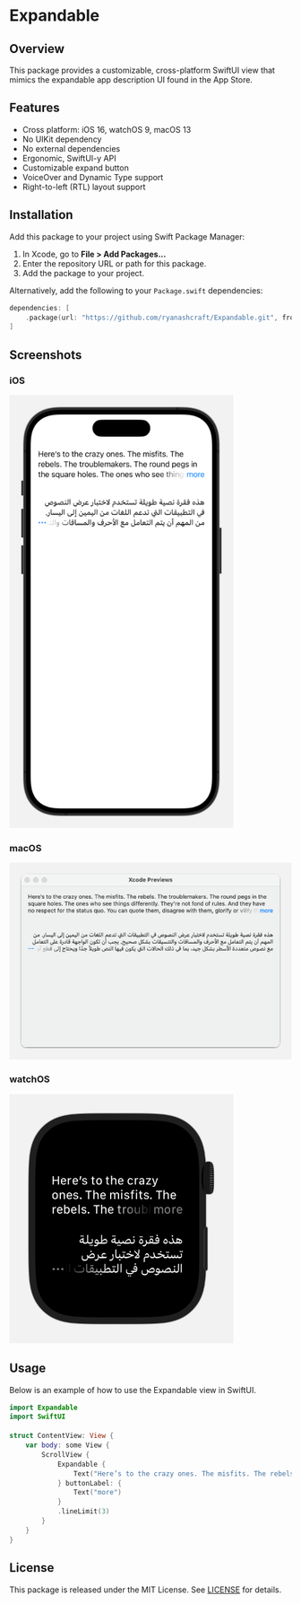 # Expandable

## Overview

This package provides a customizable, cross-platform SwiftUI view that mimics the expandable app description UI found in the App Store.

## Features

- Cross platform: iOS 16, watchOS 9, macOS 13
- No UIKit dependency
- No external dependencies
- Ergonomic, SwiftUI-y API
- Customizable expand button
- VoiceOver and Dynamic Type support
- Right-to-left (RTL) layout support

## Installation

Add this package to your project using Swift Package Manager:

1. In Xcode, go to **File > Add Packages...**
2. Enter the repository URL or path for this package.
3. Add the package to your project.

Alternatively, add the following to your `Package.swift` dependencies:

```swift
dependencies: [
    .package(url: "https://github.com/ryanashcraft/Expandable.git", from: "1.0.0")
]
```

## Screenshots

### iOS
<img src="Screenshots/ios.png" alt="iOS" width="400">

### macOS
<img src="Screenshots/macos.png" alt="macOS" width="600">

### watchOS
<img src="Screenshots/watchos.png" alt="watchOS" width="400">

## Usage

Below is an example of how to use the Expandable view in SwiftUI.

```swift
import Expandable
import SwiftUI

struct ContentView: View {
    var body: some View {
        ScrollView {
            Expandable {
                Text("Here’s to the crazy ones. The misfits. The rebels. The troublemakers. The round pegs in the square holes. The ones who see things differently. They’re not fond of rules. And they have no respect for the status quo. You can quote them, disagree with them, glorify or vilify them. About the only thing you can’t do is ignore them. Because they change things. They push the human race forward. And while some may see them as the crazy ones, we see genius. Because the people who are crazy enough to think they can change the world, are the ones who do.")
            } buttonLabel: {
                Text("more")
            }
            .lineLimit(3)
        }
    }
}
```

## License

This package is released under the MIT License. See [LICENSE](/LICENSE) for details.

